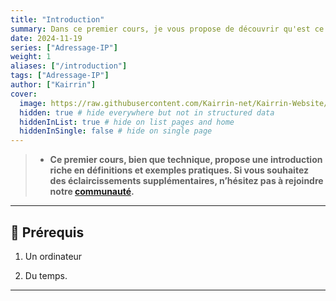 ```yaml
---
title: "Introduction"
summary: Dans ce premier cours, je vous propose de découvrir qu'est ce qu'est l'adressage ip, ses usages etc.
date: 2024-11-19
series: ["Adressage-IP"]
weight: 1
aliases: ["/introduction"]
tags: ["Adressage-IP"]
author: ["Kairrin"]
cover:
  image: https://raw.githubusercontent.com/Kairrin-net/Kairrin-Website/refs/heads/main/content/posts/adressage-ip/media/introduction.svg
  hidden: true # hide everywhere but not in structured data
  hiddenInList: true # hide on list pages and home
  hiddenInSingle: false # hide on single page
---
```


> - **Ce premier cours, bien que technique, propose une introduction riche en définitions et exemples pratiques. Si vous souhaitez des     éclaircissements supplémentaires, n’hésitez pas à rejoindre notre [communauté](https://discord.gg/MsAScXtavf).**

---

## 🚨 Prérequis

1. Un ordinateur

2. Du temps.

---
